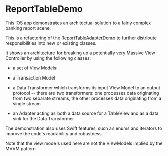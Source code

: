 # ReportTableDemo

This iOS app demonstrates an architectual solution to a fairly complex banking report scene.

This is a refactoring of the [ReportTableAdapterDemo](https://github.com/lyleresnick/ReportTableAdapterDemo) to further distribute responsibilities into new or existing classes.

It shows an architecture for breaking up a potentially very Massive View Controller by using the following classes:
- a set of View Models

- a Transaction Model

- a Data Transformer which transforms its input View Model to an output protocol
  -- there are two transformers: one processes data originating from two separate streams, the other processes data originating from a single stream  
- an Adapter acting as both a data source for a TableView and as a data sink for the Data Transformer

The demonstration also uses Swift features, such as enums and iterators to improve the code's readability and robustness.

Note that the view models used here are not the ViewModels implied by the MVVM pattern

